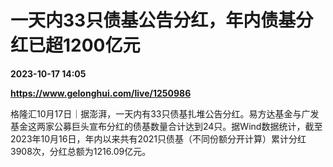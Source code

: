 # 一天内33只债基公告分红，年内债基分红已超1200亿元

**2023-10-17 14:05**

**https://www.gelonghui.com/live/1250986**

格隆汇10月17日｜据澎湃，一天内有33只债基扎堆公告分红。易方达基金与广发基金这两家公募巨头宣布分红的债基数量合计达到24只。据Wind数据统计，截至2023年10月16日，年内以来共有2021只债基（不同份额分开计算）累计分红3908次，分红总额为1216.09亿元。